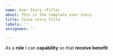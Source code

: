 ```yaml
---
name: User Story <Title>
about: This is the template user story
title: Issue story Title
labels: ''
assignees: ''

---
```


As a **role** I can **capability** so that **receive benefit**
